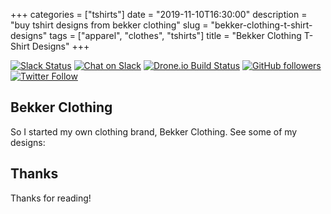 +++
categories = ["tshirts"]
date = "2019-11-10T16:30:00"
description = "buy tshirt designs from bekker clothing"
slug = "bekker-clothing-t-shirt-designs"
tags = ["apparel", "clothes", "tshirts"]
title = "Bekker Clothing T-Shirt Designs"
+++

[![Slack Status](https://linux-hackers-slack.herokuapp.com/badge.svg)](https://linux-hackers-slack.herokuapp.com/) [![Chat on Slack](https://img.shields.io/badge/chat-on_slack-orange.svg)](https://linux-hackers.slack.com/) [![Drone.io Build Status](https://cloud.drone.io/api/badges/ruanbekker/ruandotdev/status.svg)](https://cloud.drone.io/ruanbekker/ruandotdev) [![GitHub followers](https://img.shields.io/github/followers/ruanbekker.svg?label=Follow&style=social)](https://github.com/ruanbekker) [![Twitter Follow](https://img.shields.io/twitter/follow/ruanbekker.svg?style=social)](https://twitter.com/ruanbekker)

## Bekker Clothing

So I started my own clothing brand, Bekker Clothing. See some of my designs:

<div id='collection-component-1574113687304'></div>
<script type="text/javascript">
/*<![CDATA[*/
(function () {
  var scriptURL = 'https://sdks.shopifycdn.com/buy-button/latest/buy-button-storefront.min.js';
  if (window.ShopifyBuy) {
    if (window.ShopifyBuy.UI) {
      ShopifyBuyInit();
    } else {
      loadScript();
    }
  } else {
    loadScript();
  }
  function loadScript() {
    var script = document.createElement('script');
    script.async = true;
    script.src = scriptURL;
    (document.getElementsByTagName('head')[0] || document.getElementsByTagName('body')[0]).appendChild(script);
    script.onload = ShopifyBuyInit;
  }
  function ShopifyBuyInit() {
    var client = ShopifyBuy.buildClient({
      domain: 'bekkerclothing.myshopify.com',
      storefrontAccessToken: '68eb29a6d90539cb0321ea90bb043fae',
    });
    ShopifyBuy.UI.onReady(client).then(function (ui) {
      ui.createComponent('collection', {
        id: '155168931924',
        node: document.getElementById('collection-component-1574113687304'),
        moneyFormat: '%24%7B%7Bamount%7D%7D',
        options: {
  "product": {
    "styles": {
      "product": {
        "@media (min-width: 601px)": {
          "max-width": "calc(25% - 20px)",
          "margin-left": "20px",
          "margin-bottom": "50px",
          "width": "calc(25% - 20px)"
        },
        "img": {
          "height": "calc(100% - 15px)",
          "position": "absolute",
          "left": "0",
          "right": "0",
          "top": "0"
        },
        "imgWrapper": {
          "padding-top": "calc(75% + 15px)",
          "position": "relative",
          "height": "0"
        }
      }
    },
    "text": {
      "button": "Add to cart"
    }
  },
  "productSet": {
    "styles": {
      "products": {
        "@media (min-width: 601px)": {
          "margin-left": "-20px"
        }
      }
    }
  },
  "modalProduct": {
    "contents": {
      "img": false,
      "imgWithCarousel": true,
      "button": false,
      "buttonWithQuantity": true
    },
    "styles": {
      "product": {
        "@media (min-width: 601px)": {
          "max-width": "100%",
          "margin-left": "0px",
          "margin-bottom": "0px"
        }
      }
    },
    "text": {
      "button": "Add to cart"
    }
  },
  "cart": {
    "text": {
      "total": "Subtotal",
      "button": "Checkout"
    }
  }
},
      });
    });
  }
})();
/*]]>*/
</script>


## Thanks

Thanks for reading!

